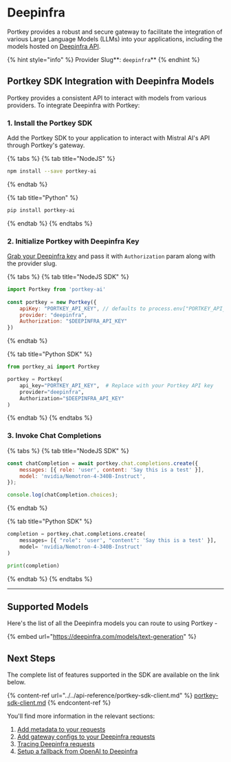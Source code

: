 # Deepinfra

Portkey provides a robust and secure gateway to facilitate the integration of various Large Language Models (LLMs) into your applications, including the models hosted on [Deepinfra API](https://deepinfra.com/models/text-generation).

{% hint style="info" %}
Provider Slug**: **<mark style="color:blue;">**`deepinfra`**</mark>
{% endhint %}

## Portkey SDK Integration with Deepinfra Models

Portkey provides a consistent API to interact with models from various providers. To integrate Deepinfra with Portkey:

### **1. Install the Portkey SDK**

Add the Portkey SDK to your application to interact with Mistral AI's API through Portkey's gateway.

{% tabs %}
{% tab title="NodeJS" %}
```bash
npm install --save portkey-ai
```
{% endtab %}

{% tab title="Python" %}
```bash
pip install portkey-ai
```
{% endtab %}
{% endtabs %}

### **2. Initialize Portkey with Deepinfra Key**

[Grab your Deepinfra key](https://deepinfra.com/dash/api\_keys) and pass it with `Authorization` param along with the provider slug.

{% tabs %}
{% tab title="NodeJS SDK" %}
```javascript
import Portkey from 'portkey-ai'
 
const portkey = new Portkey({
    apiKey: "PORTKEY_API_KEY", // defaults to process.env["PORTKEY_API_KEY"]
    provider: "deepinfra",
    Authorization: "$DEEPINFRA_API_KEY"
})
```
{% endtab %}

{% tab title="Python SDK" %}
```python
from portkey_ai import Portkey

portkey = Portkey(
    api_key="PORTKEY_API_KEY",  # Replace with your Portkey API key
    provider="deepinfra",
    Authorization="$DEEPINFRA_API_KEY"
)
```
{% endtab %}
{% endtabs %}

### **3. Invoke Chat Completions**

{% tabs %}
{% tab title="NodeJS SDK" %}
```javascript
const chatCompletion = await portkey.chat.completions.create({
    messages: [{ role: 'user', content: 'Say this is a test' }],
    model: 'nvidia/Nemotron-4-340B-Instruct',
});

console.log(chatCompletion.choices);
```
{% endtab %}

{% tab title="Python SDK" %}
```python
completion = portkey.chat.completions.create(
    messages= [{ "role": 'user', "content": 'Say this is a test' }],
    model= 'nvidia/Nemotron-4-340B-Instruct'
)

print(completion)
```
{% endtab %}
{% endtabs %}

***

## Supported Models

Here's the list of all the Deepinfra models you can route to using Portkey -&#x20;

{% embed url="https://deepinfra.com/models/text-generation" %}

## Next Steps

The complete list of features supported in the SDK are available on the link below.

{% content-ref url="../../api-reference/portkey-sdk-client.md" %}
[portkey-sdk-client.md](../../api-reference/portkey-sdk-client.md)
{% endcontent-ref %}

You'll find more information in the relevant sections:

1. [Add metadata to your requests](../../product/observability-modern-monitoring-for-llms/metadata.md)
2. [Add gateway configs to your Deepinfra](../../product/ai-gateway-streamline-llm-integrations/configs.md)[ requests](../../product/ai-gateway-streamline-llm-integrations/configs.md)
3. [Tracing Deepinfra requests](../../product/observability-modern-monitoring-for-llms/traces.md)
4. [Setup a fallback from OpenAI to Deepinfra](../../product/ai-gateway-streamline-llm-integrations/fallbacks.md)
